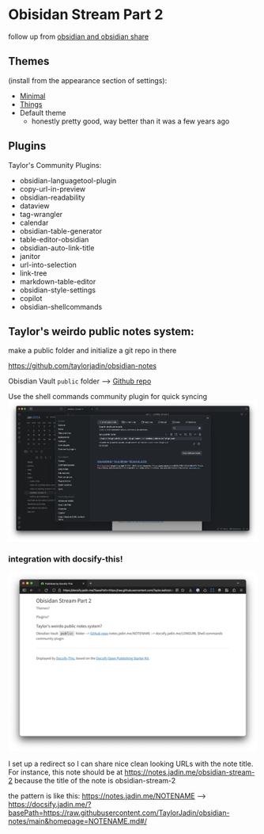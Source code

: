 # Obisidan Stream Part 2

follow up from [obsidian and obsidian share](obsidian%20and%20obsidian%20share.md)

## Themes
(install from the appearance section of settings):
- [Minimal](https://github.com/kepano/obsidian-minimal)
- [Things](https://github.com/colineckert/obsidian-things)
- Default theme
	- honestly pretty good, way better than it was a few years ago

## Plugins
Taylor's Community Plugins:
- obsidian-languagetool-plugin
- copy-url-in-preview
- obsidian-readability
- dataview
- tag-wrangler
- calendar
- obsidian-table-generator
- table-editor-obsidian
- obsidian-auto-link-title
- janitor
- url-into-selection
- link-tree
- markdown-table-editor
- obsidian-style-settings
- copilot
- obsidian-shellcommands

## Taylor's weirdo public notes system:

make a public folder and initialize a git repo in there

https://github.com/taylorjadin/obsidian-notes

Obisdian Vault `public` folder --> [Github repo](https://github.com/TaylorJadin/obsidian-notes)

Use the shell commands community plugin for quick syncing
![](public_files/Capture%202024-01-12%2008.54.08@2x.png)

### integration with docsify-this!

![](public_files/Capture%202024-01-12%2008.49.10@2x.png)

I set up a redirect so I can share nice clean looking URLs with the note title. For instance, this note should be at https://notes.jadin.me/obsidian-stream-2 because the title of the note is obsidian-stream-2 

the pattern is like this:
https://notes.jadin.me/NOTENAME --> https://docsify.jadin.me/?basePath=https://raw.githubusercontent.com/TaylorJadin/obsidian-notes/main&homepage=NOTENAME.md#/